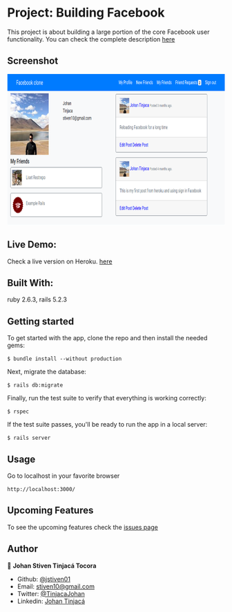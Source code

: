 # Project: Building Facebook
This project is about building a large portion of the core Facebook user functionality. You can check the complete description [here](https://www.theodinproject.com/courses/ruby-on-rails/lessons/final-project#project-building-facebook)

## Screenshot
<img src="./docs/screenshot.png" width="800" height="350">

## Live Demo:
Check a live version on Heroku. [here](https://intense-reaches-58174.herokuapp.com/)

## Built With:
ruby 2.6.3, rails 5.2.3


## Getting started

To get started with the app, clone the repo and then install the needed gems:

```
$ bundle install --without production
```

Next, migrate the database:

```
$ rails db:migrate
```

Finally, run the test suite to verify that everything is working correctly:

```
$ rspec
```

If the test suite passes, you'll be ready to run the app in a local server:

```
$ rails server
```


## Usage

Go to localhost in your favorite browser
```
http://localhost:3000/
```

## Upcoming Features

To see the upcoming features check the [issues page](https://github.com/jstiven01/facebook-clone/issues)

## Author

👤 **Johan Stiven Tinjacá Tocora**

- Github: [@jstiven01](https://github.com/jstiven01)
- Email: [stiven10@gmail.com](mailto:stiven10@gmail.com)
- Twitter: [@TinjacaJohan](https://twitter.com/TinjacaJohan)
- Linkedin: [Johan Tinjacá](https://www.linkedin.com/in/johanstiventinjaca/)

